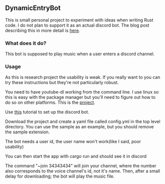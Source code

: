 
## DynamicEntryBot

This is small personal project to experiment with ideas when writing Rust code.
I do not plan to support it as an actual discord bot. The blog post 
describing this in more detail is [here](https://mitigatingfailure.com/Design%20Patterns%20in%20Rust.html).

### What does it do?

This bot is supposed to play music when a user enters a discord channel.

### Usage  
As this is research project the usability is weak. If you really want to
you can try these instructions but they're not particularly robust.

You need to have youtube-dl working from the command line. I use linux so
this is easy with the package manager but you'll need to figure out how to 
do so on other platforms. This is the [project](https://github.com/ytdl-org/youtube-dl).

Use [this](https://discordpy.readthedocs.io/en/latest/discord.html) tutorial to set up the discord bot.

Download the project and create a yaml file called config.yml in the top level directory.
You can use the sample as an example, but you should remove the sample extension.
  
The bot needs a user id, the user name won't work(like I said, poor usability)

You can then start the app with cargo run and should see it in discord

The command "~join 34343434" will join your channel, where the number also corresponds to 
the voice channel's id, not it's name. Then, after a small delay for downloading; the bot 
will play the music file.
